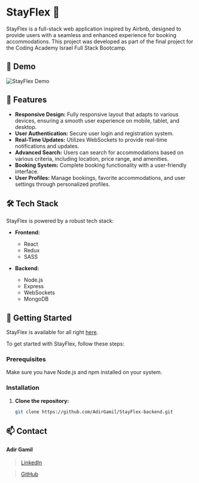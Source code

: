 # StayFlex 🚀

StayFlex is a full-stack web application inspired by Airbnb, designed to provide users with a seamless and enhanced experience for booking accommodations. This project was developed as part of the final project for the Coding Academy Israel Full Stack Bootcamp.

## 🎥 Demo

![StayFlex Demo](https://res.cloudinary.com/dhweqnxgd/image/upload/v1724062951/StayFlex30secflow-ezgif.com-video-to-gif-converter_rbiecu.gif)


## 🌟 Features

- **Responsive Design:** Fully responsive layout that adapts to various devices, ensuring a smooth user experience on mobile, tablet, and desktop.
- **User Authentication:** Secure user login and registration system.
- **Real-Time Updates:** Utilizes WebSockets to provide real-time notifications and updates.
- **Advanced Search:** Users can search for accommodations based on various criteria, including location, price range, and amenities.
- **Booking System:** Complete booking functionality with a user-friendly interface.
- **User Profiles:** Manage bookings, favorite accommodations, and user settings through personalized profiles.

## 🛠️ Tech Stack
StayFlex is powered by a robust tech stack:

- **Frontend:**
  - React
  - Redux
  - SASS

- **Backend:**
  - Node.js
  - Express
  - WebSockets
  - MongoDB

## 🚀 Getting Started
StayFlex is available for all right [here](https://stayflex.onrender.com/).

To get started with StayFlex, follow these steps:

### Prerequisites

Make sure you have Node.js and npm installed on your system.

### Installation

1. **Clone the repository:**

   ```bash
   git clone https://github.com/AdirGamil/StayFlex-backend.git

## 📫 Contact

#### Adir Gamil
> [LinkedIn](https://www.linkedin.com/in/adirg/)

> [GitHub](https://github.com/AdirGamil)


